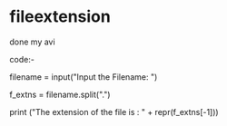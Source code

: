 # fileextension
done my avi


code:-


filename = input("Input the Filename: ")

f_extns = filename.split(".")

print ("The extension of the file is : " + repr(f_extns[-1]))

